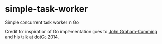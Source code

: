 # simple-task-worker
Simple concurrent task worker in Go

Credit for inspiration of Go implementation goes to [John Graham-Cumming][1] and his talk at [dotGo 2014][2].

[1]: http://jgc.org/
[2]: https://github.com/jgrahamc/dotgo

